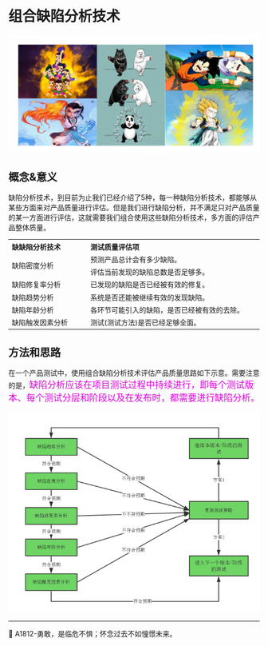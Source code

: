 #  组合缺陷分析技术

![](resFiles/home/主页组合缺陷分析-葫芦小金刚.png)

## 概念&意义
缺陷分析技术，到目前为止我们已经介绍了5种，每一种缺陷分析技术，都能够从某些方面来对产品质量进行评估。但是我们进行缺陷分析，并不满足只对产品质量的某一方面进行评估，这就需要我们组合使用这些缺陷分析技术，多方面的评估产品整体质量。

<table>
	<tr>
		<th width="300x" align="left">缺缺陷分析技术</th>
		<th width="700x" align="left">测试质量评估项</th>
	</tr>
	<tr>
		<td rowspan="2">缺陷密度分析</td>
		<td>预测产品总计会有多少缺陷。</td>
	</tr>
	<tr>
		<td>评估当前发现的缺陷总数是否足够多。</td>
	</tr>
	<tr>
		<td>缺陷修复率分析</td>
		<td>已发现的缺陷是否已经被有效的修复。</td>
	</tr>
	<tr>
		<td>缺陷趋势分析</td>
		<td>系统是否还能被继续有效的发现缺陷。</td>
	</tr>
	<tr>
		<td>缺陷年龄分析</td>
		<td>各环节可能引入的缺陷，是否已经被有效的去除。</td>
	</tr>
	<tr>
		<td>缺陷触发因素分析</td>
		<td>测试(测试方法)是否已经足够全面。</td>
	</tr>
</table>


## 方法和思路
在一个产品测试中，使用组合缺陷分析技术评估产品质量思路如下示意。需要注意的是，<font color="#dd00dd" size="4" face="楷体">缺陷分析应该在项目测试过程中持续进行，即每个测试版本、每个测试分层和阶段以及在发布时，都需要进行缺陷分析。</font>

![](resFiles/r3/组合缺陷分析技术.png)


* * *

:bug: A1812-勇敢，是临危不惧；怀念过去不如憧憬未来。
